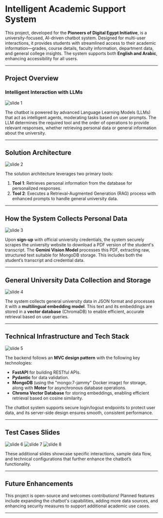 # Intelligent Academic Support System

This project, developed for the **Pioneers of Digital Egypt Initiative**, is a university-focused, AI-driven chatbot system. Designed for multi-user interactions, it provides students with streamlined access to their academic information—grades, course details, faculty information, department data, and general college insights. The system supports both **English and Arabic**, enhancing accessibility for all users.

---

## Project Overview

### Intelligent Interaction with LLMs

![slide 1](images/Documentation/Documentation-1.png)

The chatbot is powered by advanced Language Learning Models (LLMs) that act as intelligent agents, moderating tasks based on user prompts. The LLM determines the required tool and the order of operations to provide relevant responses, whether retrieving personal data or general information about the university.

---

## Solution Architecture

![slide 2](images/Documentation/Documentation-2.png)

The solution architecture leverages two primary tools:

1. **Tool 1**: Retrieves personal information from the database for personalized responses.
2. **Tool 2**: Executes a Retrieval-Augmented Generation (RAG) process with enhanced prompts to handle general university data.

---

## How the System Collects Personal Data

![slide 3](images/Documentation/Documentation-3.png)

Upon **sign-up** with official university credentials, the system securely scrapes the university website to download a PDF version of the student's transcript. The **Gemini Vision Model** processes this PDF, extracting raw, structured text suitable for MongoDB storage. This includes both the student’s transcript and credential data.

---

## General University Data Collection and Storage

![slide 4](images/Documentation/Documentation-4.png)

The system collects general university data in JSON format and processes it with a **multilingual embedding model**. This text and its embeddings are stored in a **vector database** (ChromaDB) to enable efficient, accurate retrieval based on user queries.

---

## Technical Infrastructure and Tech Stack

![slide 5](images/Documentation/Documentation-5.png)

The backend follows an **MVC design pattern** with the following key technologies:

- **FastAPI** for building RESTful APIs.
- **Pydantic** for data validation.
- **MongoDB** (using the "mongo:7-jammy" Docker image) for storage, along with **Motor** for asynchronous database operations.
- **Chroma Vector Database** for storing embeddings, enabling efficient retrieval based on cosine similarity.

The chatbot system supports secure login/logout endpoints to protect user data, and its server-side design ensures smooth, consistent performance.

---

## Test Cases Slides

![slide 6](images/Documentation/Documentation-6.png)
![slide 7](images/Documentation/Documentation-7.png)
![slide 8](images/Documentation/Documentation-8.png)

These additional slides showcase specific interactions, sample data flow, and technical configurations that further enhance the chatbot’s functionality.

---

## Future Enhancements

This project is open-source and welcomes contributions! Planned features include expanding the chatbot's capabilities, adding more data sources, and enhancing security measures to support additional academic use cases.

---
